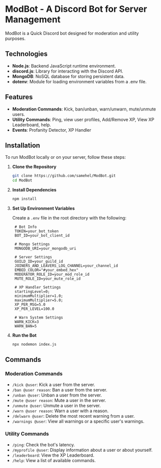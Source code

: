 # ModBot - A Discord Bot for Server Management

ModBot is a Quick Discord bot designed for moderation and utility purposes.

## Technologies

- **Node.js**: Backend JavaScript runtime environment.
- **discord.js**: Library for interacting with the Discord API.
- **MongoDB**: NoSQL database for storing persistent data.
- **dotenv**: Module for loading environment variables from a .env file.

## Features

- **Moderation Commands**: Kick, ban/unban, warn/unwarn, mute/unmute users.
- **Utility Commands**: Ping, view user profiles, Add/Remove XP, View XP Leaderboard, help.
- **Events**: Profanity Detector, XP Handler

## Installation

To run ModBot locally or on your server, follow these steps:

1. **Clone the Repository**

   ```bash
   git clone https://github.com/samehel/ModBot.git
   cd ModBot
   ```

2. **Install Dependencies**

   ```bash
   npm install
   ```

3. **Set Up Environment Variables**

   Create a `.env` file in the root directory with the following:

   ```plaintext
    # Bot Info
    TOKEN=your_bot_token
    BOT_ID=your_bot_client_id
    
    # Mongo Settings
    MONGODB_URI=your_mongodb_uri
    
    # Server Settings
    GUILD_ID=your_guild_id
    JOINERS_AND_LEAVERS_LOG_CHANNEL=your_channel_id
    EMBED_COLOR="#your_embed_hex"
    MODERATOR_ROLE_ID=your_mod_role_id
    MUTE_ROLE_ID=your_mute_role_id
    
    # XP Handler Settings
    startingLevel=0;
    minimumMultiplier=1.0;
    maximumMultiplier=5.0;
    XP_PER_MSG=5.0
    XP_PER_LEVEL=100.0
    
    # Warn System Settings
    WARN_KICK=3
    WARN_BAN=5
   ```

4. **Run the Bot**

   ```bash
   npx nodemon index.js
   ```

## Commands

### Moderation Commands

- `/kick @user`: Kick a user from the server.
- `/ban @user reason`: Ban a user from the server.
- `/unban @user`: Unban a user from the server.
- `/mute @user reason`: Mute a user in the server.
- `/unmute @user`: Unmute a user in the server.
- `/warn @user reason`: Warn a user with a reason.
- `/delwarn @user`: Delete the most recent warning from a user.
- `/warnings @user`: View all warnings or a specific user's warnings.

### Utility Commands

- `/ping`: Check the bot's latency.
- `/myprofile @user`: Display information about a user or about yourself.
- `/leaderboard`: View the XP Leaderboard.
- `/help`: View a list of available commands.
